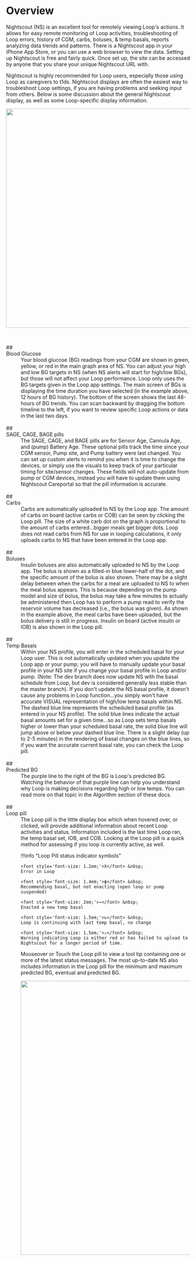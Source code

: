 # Overview

Nightscout (NS) is an excellent tool for remotely viewing Loop's actions.  It allows for easy remote monitoring of Loop activities, troubleshooting of Loop errors, history of CGM, carbs, boluses, & temp basals, reports analyzing data trends and patterns. There is a Nightscout app in your iPhone App Store, or you can use a web browser to view the data.  Setting up Nightscout is free and fairly quick.  Once set up, the site can be accessed by anyone that you share your unique Nightscout URL with.  

Nightscout is highly recommended for Loop users, especially those using Loop as caregivers to t1ds.  Nightscout displays are often the easiest way to troubleshoot Loop settings, if you are having problems and seeking input from others.  Below is some discussion about the general Nightscout display, as well as some Loop-specific display information.

<p align="center">
<img src="../img/example.jpg" width="600">
</p> 

</br>
<dl>
##<dt>Blood Glucose</dt>
<dd>Your blood glucose (BG) readings from your CGM are shown in green, yellow, or red in the main graph area of NS.  You can adjust your high and low BG targets in NS (when NS alerts will start for high/low BGs), but those will not affect your Loop performance.  Loop only uses the BG targets given in the Loop app settings.  The main screen of BGs is displaying the time duration you have selected (in the example above, 12 hours of BG history).  The bottom of the screen shows the last 48-hours of BG trends.  You can scan backward by dragging the bottom timeline to the left, if you want to review specific Loop actions or data in the last two days. </dd>
</br>
##<dt>SAGE, CAGE, BAGE pills</dt>
<dd>The SAGE, CAGE, and BAGE pills are for Sensor Age, Cannula Age, and (pump) Battery Age.  These optional pills track the time since your CGM sensor, Pump site, and Pump battery were last changed.  You can set up custom alerts to remind you when it is time to change the devices, or simply use the visuals to keep track of your particular timing for site/sensor changes. These fields will not auto-update from pump or CGM devices, instead you will have to update them using Nightscout Careportal so that the pill information is accurate.</dd>
</br>
##<dt>Carbs</dt>
<dd>Carbs are automatically uploaded to NS by the Loop app.  The amount of carbs on board (active carbs or COB) can be seen by clicking the Loop pill.  The size of a white carb dot on the graph is proportional to the amount of carbs entered...bigger meals get bigger dots. Loop does not read carbs from NS for use in looping calculations, it only uploads carbs to NS that have been entered in the Loop app.</dd>
</br>
##<dt>Boluses</dt>
<dd>Insulin boluses are also automatically uploaded to NS by the Loop app.  The bolus is shown as a filled-in blue lower-half of the dot, and the specific amount of the bolus is also shown.  There may be a slight delay between when the carbs for a meal are uploaded to NS to when the meal bolus appears.  This is because depending on the pump model and size of bolus, the bolus may take a few minutes to actually be administered then Loop has to perform a pump read to verify the reservoir volume has decreased (i.e., the bolus was given).  As shown in the example above, the meal carbs have been uploaded, but the bolus delivery is still in progress.  Insulin on board (active insulin or IOB) is also shown in the Loop pill.</dd>
</br>
##<dt>Temp Basals</dt>
<dd>Within your NS profile, you will enter in the scheduled basal for your Loop user.  This is not automatically updated when you update the Loop app or your pump; you will have to manually update your basal profile in your NS site if you change your basal profile in Loop and/or pump. (Note: The dev branch does now update NS with the basal schedule from Loop, but dev is considered generally less stable than the master branch).   If you don't update the NS basal profile, it doesn't cause any problems in Loop function...you simply won't have accurate VISUAL representation of high/low temp basals within NS. The dashed blue line represents the scheduled basal profile (as entered in your NS profile).  The solid blue lines indicate the actual basal amounts set for a given time...so as Loop sets temp basals higher or lower than your scheduled basal rate, the solid blue line will jump above or below your dashed blue line.  There is a slight delay (up to 2-5 minutes) in the rendering of basal changes on the blue lines, so if you want the accurate current basal rate, you can check the Loop pill.</dd>
</br>
##<dt>Predicted BG</dt>
<dd>The purple line to the right of the BG is Loop's predicted BG.  Watching the behavior of that purple line can help you understand why Loop is making decisions regarding high or low temps.  You can read more on that topic in the Algorithm section of these docs.</dd>
</br>
##<dt>Loop pill</dt>
<dd>The Loop pill is the little display box which when hovered over, or clicked, will provide additional information about recent Loop activities and status.  Information included is the last time Loop ran, the temp basal set, IOB, and COB.  Looking at the Loop pill is a quick method for assessing if you loop is currently active, as well.</br>

!!!info "Loop Pill status indicator symbols"

    <font style='font-size: 1.2em;'>X</font> &nbsp;
    Error in Loop

    <font style='font-size: 1.4em;'>ϕ</font> &nbsp;
    Recommending basal, but not enacting (open loop or pump suspended)

    <font style='font-size: 2em;'>⌁</font> &nbsp;
    Enacted a new temp basal

    <font style='font-size: 1.5em;'>↻</font> &nbsp;
    Loop is continuing with last temp basal, no change

    <font style='font-size: 1.5em;'>⚠</font> &nbsp;
    Warning indicating Loop is either red or has failed to upload to Nightscout for a longer period of time.
Mouseover or Touch the Loop pill to view a tool tip containing one or more of the latest status messages. The most up-to-date NS also includes information in the Loop pill for the minimum and maximum predicted BG, eventual and predicted BG.

<img src="../img/loop_pill_message.png" width="750"></dd>

</dl>
